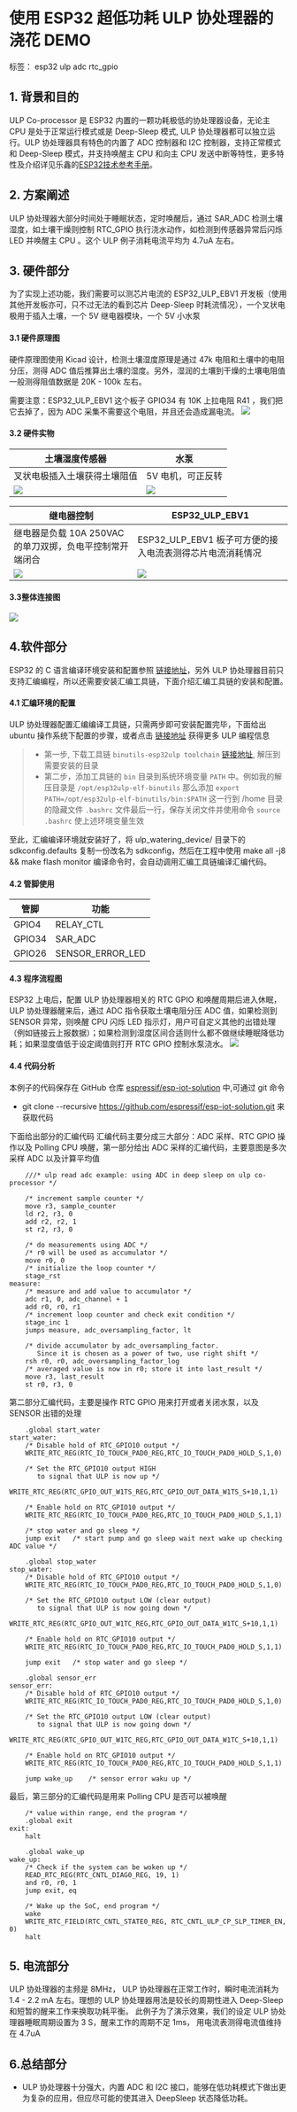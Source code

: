 # 使用 ESP32 超低功耗 ULP 协处理器的浇花 DEMO
标签： esp32 ulp adc rtc_gpio
## 1. 背景和目的
ULP Co-processor 是 ESP32 内置的一颗功耗极低的协处理器设备，无论主 CPU 是处于正常运行模式或是 Deep-Sleep 模式, ULP 协处理器都可以独立运行。ULP 协处理器具有特色的内置了 ADC 控制器和 I2C 控制器，支持正常模式和 Deep-Sleep 模式，并支持唤醒主 CPU 和向主 CPU 发送中断等特性，更多特性及介绍详见乐鑫的[ESP32技术参考手册](http://www.espressif.com/sites/default/files/documentation/esp32_technical_reference_manual_cn.pdf)。

## 2. 方案阐述
ULP 协处理器大部分时间处于睡眠状态，定时唤醒后，通过 SAR_ADC 检测土壤湿度，如土壤干燥则控制 RTC_GPIO 执行浇水动作，如检测到传感器异常后闪烁 LED 并唤醒主 CPU 。这个 ULP 例子消耗电流平均为 4.7uA 左右。

## 3. 硬件部分
为了实现上述功能，我们需要可以测芯片电流的 ESP32_ULP_EBV1 开发板（使用其他开发板亦可，只不过无法的看到芯片 Deep-Sleep 时耗流情况），一个叉状电极用于插入土壤，一个 5V 继电器模块，一个 5V 小水泵

#### 3.1 硬件原理图
硬件原理图使用 Kicad 设计，检测土壤湿度原理是通过 47k 电阻和土壤中的电阻分压，测得 ADC 值后推算出土壤的湿度。另外，湿润的土壤到干燥的土壤电阻值一般测得阻值数据是 20K - 100k 左右。

需要注意：ESP32_ULP_EBV1 这个板子 GPIO34 有 10K 上拉电阻 R41 ，我们把它去掉了，因为 ADC 采集不需要这个电阻，并且还会造成漏电流。
![](../../../documents/_static/ulp_demo/s_7.png)

#### 3.2 硬件实物
|土壤湿度传感器|水泵|
|---|---|
|叉状电极插入土壤获得土壤阻值|5V 电机，可正反转|
|![](../../../documents/_static/ulp_demo/d_1.jpg)|![](../../../documents/_static/ulp_demo/d_2.jpg)|

|继电器控制|ESP32_ULP_EBV1|
|---|---|
|继电器是负载 10A 250VAC 的单刀双掷，负电平控制常开端闭合|ESP32_ULP_EBV1 板子可方便的接入电流表测得芯片电流消耗情况| 
|![](../../../documents/_static/ulp_demo/d_3.jpg)|![](../../../documents/_static/ulp_demo/d_4.jpg)|

#### 3.3整体连接图

![](../../../documents/_static/ulp_demo/e_1.jpg)

## 4.软件部分
ESP32 的 C 语言编译环境安装和配置参照 [链接地址](https://esp-idf.readthedocs.io/en/latest/get-started/index.html#setup-toolchain)，另外 ULP 协处理器目前只支持汇编编程，所以还需要安装汇编工具链，下面介绍汇编工具链的安装和配置。
#### 4.1 汇编环境的配置
ULP 协处理器配置汇编编译工具链，只需两步即可安装配置完毕，下面给出 ubuntu 操作系统下配置的步骤，或者点击 [链接地址](http://esp-idf.readthedocs.io/en/latest/api-guides/ulp.html) 获得更多 ULP 编程信息
>* 第一步, 下载工具链 `binutils-esp32ulp toolchain`  [链接地址]( https://github.com/espressif/binutils-esp32ulp/wiki#downloads), 解压到需要安装的目录
>* 第二步，添加工具链的 `bin` 目录到系统环境变量 `PATH` 中。例如我的解压目录是 `/opt/esp32ulp-elf-binutils` 那么添加 `export PATH=/opt/esp32ulp-elf-binutils/bin:$PATH` 这一行到 /home 目录的隐藏文件 `.bashrc` 文件最后一行，保存关闭文件并使用命令 `source .bashrc` 使上述环境变量生效

至此，汇编编译环境就安装好了，将 ulp_watering_device/ 目录下的 sdkconfig.defaults 复制一份改名为 sdkconfig，然后在工程中使用 make all -j8 && make flash monitor 编译命令时，会自动调用汇编工具链编译汇编代码。

#### 4.2 管脚使用

|管脚|功能|
|---|---|
|GPIO4|RELAY_CTL|
|GPIO34|SAR_ADC|
|GPIO26|SENSOR_ERROR_LED|

#### 4.3 程序流程图
ESP32 上电后，配置 ULP 协处理器相关的 RTC GPIO 和唤醒周期后进入休眠，ULP 协处理器醒来后，通过 ADC 指令获取土壤电阻分压 ADC 值，如果检测到 SENSOR 异常，则唤醒 CPU 闪烁 LED 指示灯，用户可自定义其他的出错处理（例如链接云上报数据）；如果检测到湿度区间合适则什么都不做继续睡眠降低功耗；如果湿度值低于设定阈值则打开 RTC GPIO 控制水泵浇水。
![](../../../documents/_static/ulp_demo/10.png)

#### 4.4 代码分析

本例子的代码保存在 GitHub 仓库 [espressif/esp-iot-solution](https://github.com/espressif/esp-iot-solution.git) 中,可通过 git 命令
* git clone  --recursive https://github.com/espressif/esp-iot-solution.git  来获取代码

下面给出部分的汇编代码
汇编代码主要分成三大部分：ADC 采样、RTC GPIO 操作以及 Polling CPU 唤醒，第一部分给出 ADC 采样的汇编代码，主要意图是多次采样 ADC 以及计算平均值
```ASM
	///* ulp read adc example: using ADC in deep sleep on ulp co-processor */
    
	/* increment sample counter */
	move r3, sample_counter
	ld r2, r3, 0
	add r2, r2, 1
	st r2, r3, 0

	/* do measurements using ADC */
	/* r0 will be used as accumulator */
	move r0, 0
	/* initialize the loop counter */
	stage_rst
measure:
	/* measure and add value to accumulator */
	adc r1, 0, adc_channel + 1
	add r0, r0, r1
	/* increment loop counter and check exit condition */
	stage_inc 1
	jumps measure, adc_oversampling_factor, lt

	/* divide accumulator by adc_oversampling_factor.
	   Since it is chosen as a power of two, use right shift */
	rsh r0, r0, adc_oversampling_factor_log
	/* averaged value is now in r0; store it into last_result */
	move r3, last_result
	st r0, r3, 0
```

第二部分汇编代码，主要是操作 RTC GPIO 用来打开或者关闭水泵，以及 SENSOR 出错的处理
    
```
  	.global start_water
start_water:
	/* Disable hold of RTC_GPIO10 output */
	WRITE_RTC_REG(RTC_IO_TOUCH_PAD0_REG,RTC_IO_TOUCH_PAD0_HOLD_S,1,0)

	/* Set the RTC_GPIO10 output HIGH
	   to signal that ULP is now up */
	WRITE_RTC_REG(RTC_GPIO_OUT_W1TS_REG,RTC_GPIO_OUT_DATA_W1TS_S+10,1,1)
	
	/* Enable hold on RTC_GPIO10 output */
	WRITE_RTC_REG(RTC_IO_TOUCH_PAD0_REG,RTC_IO_TOUCH_PAD0_HOLD_S,1,1)

	/* stop water and go sleep */	
	jump exit	/* start pump and go sleep wait next wake up checking ADC value */

	.global stop_water
stop_water:
	/* Disable hold of RTC_GPIO10 output */
	WRITE_RTC_REG(RTC_IO_TOUCH_PAD0_REG,RTC_IO_TOUCH_PAD0_HOLD_S,1,0)

	/* Set the RTC_GPIO10 output LOW (clear output)
	   to signal that ULP is now going down */
	WRITE_RTC_REG(RTC_GPIO_OUT_W1TC_REG,RTC_GPIO_OUT_DATA_W1TC_S+10,1,1)

	/* Enable hold on RTC_GPIO10 output */
	WRITE_RTC_REG(RTC_IO_TOUCH_PAD0_REG,RTC_IO_TOUCH_PAD0_HOLD_S,1,1)

	jump exit	/* stop water and go sleep */

	.global sensor_err
sensor_err:
	/* Disable hold of RTC_GPIO10 output */
	WRITE_RTC_REG(RTC_IO_TOUCH_PAD0_REG,RTC_IO_TOUCH_PAD0_HOLD_S,1,0)

	/* Set the RTC_GPIO10 output LOW (clear output)
	   to signal that ULP is now going down */
	WRITE_RTC_REG(RTC_GPIO_OUT_W1TC_REG,RTC_GPIO_OUT_DATA_W1TC_S+10,1,1)

	/* Enable hold on RTC_GPIO10 output */
	WRITE_RTC_REG(RTC_IO_TOUCH_PAD0_REG,RTC_IO_TOUCH_PAD0_HOLD_S,1,1)	

	jump wake_up	/* sensor error waku up */	     
```

最后，第三部分的汇编代码是用来 Polling CPU 是否可以被唤醒

```
	/* value within range, end the program */
	.global exit
exit:
	halt

	.global wake_up
wake_up:
	/* Check if the system can be woken up */
	READ_RTC_REG(RTC_CNTL_DIAG0_REG, 19, 1)
	and r0, r0, 1
	jump exit, eq

	/* Wake up the SoC, end program */
	wake
	WRITE_RTC_FIELD(RTC_CNTL_STATE0_REG, RTC_CNTL_ULP_CP_SLP_TIMER_EN, 0)
	halt
```


## 5. 电流部分
ULP 协处理器的主频是 8MHz， ULP 协处理器在正常工作时，瞬时电流消耗为 1.4 - 2.2 mA 左右。理想的 ULP 协处理器用法是较长的周期性进入 Deep-Sleep 和短暂的醒来工作来换取功耗平衡。
此例子为了演示效果，我们的设定 ULP 协处理器睡眠周期设置为 3 S，醒来工作的周期不足 1ms， 用电流表测得电流值维持在 4.7uA 

## 6.总结部分
* ULP 协处理器十分强大，内置 ADC 和 I2C 接口，能够在低功耗模式下做出更为复杂的应用，但应尽可能的使其进入 DeepSleep 状态降低功耗。




